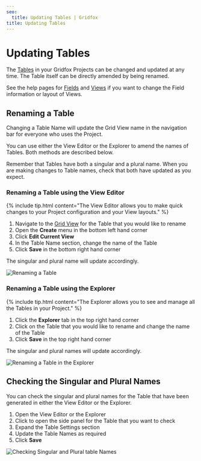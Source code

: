 ```yaml
---
seo:
  title: Updating Tables | Gridfox
title: Updating Tables
---
```

# Updating Tables

The [Tables](/building-a-project/an-introduction-to-tables) in your Gridfox Projects can be changed and updated at any time. The Table itself can be directly amended by being renamed.

See the help pages for [Fields](/building-a-project/an-introduction-to-fields) and [Views](/building-a-project/an-introduction-to-views) [](/building-a-project/an-introduction-to-screens)if you want to change the Field information or layout of Views.

## Renaming a Table

Changing a Table Name will update the Grid View name in the navigation bar for everyone who uses the Project.

You can use either the View Editor or the Explorer to amend the names of Tables. Both methods are described below.

Remember that Tables have both a singular and a plural name. When you are making changes to Table names, check that both have updated as you expect.

### Renaming a Table using the View Editor

{% include tip.html content="The View Editor allows you to make quick changes to your Project configuration and your View layouts." %}

1. Navigate to the [Grid View](/building-a-project/grid-views) for the Table that you would like to rename
2. Open the **Create** menu in the bottom left hand corner
3. Click **Edit Current View**
4. In the Table Name section, change the name of the Table
5. Click **Save** in the bottom right hand corner

The singular and plural name will update accordingly.

![Renaming a Table](/assets/images/renaming-a-table.gif "Renaming a Table")

### Renaming a Table using the Explorer

{% include tip.html content="The Explorer allows you to see and manage all the Tables in your Project." %}

1. Click the **Explorer** tab in the top right hand corner
2. Click on the Table that you would like to rename and change the name of the Table
3. Click **Save** in the top right hand corner

The singular and plural names will update accordingly.

![Renaming a Table in the Explorer](/assets/images/renaming-a-table-in-the-explorer.gif "Renaming a Table in the Explorer")

## Checking the Singular and Plural Names

You can check the singular and plural names for the Table that have been generated in either the View Editor or the Explorer.

1. Open the View Editor or the Explorer
2. Click to open the side panel for the Table that you want to check
3. Expand the Table Settings section
4. Update the Table Names as required
5. Click **Save**

![Checking Singular and Plural table Names](/assets/images/checking-singular-and-plural-table-names.gif "Checking Singular and Plural table Names")